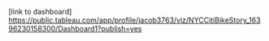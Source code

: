 [link to dashboard] https://public.tableau.com/app/profile/jacob3763/viz/NYCCitiBikeStory_16396230158300/Dashboard1?publish=yes
